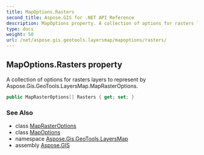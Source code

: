```yaml
---
title: MapOptions.Rasters
second_title: Aspose.GIS for .NET API Reference
description: MapOptions property. A collection of options for rasters layers to represent by Aspose.Gis.GeoTools.LayersMap.MapRasterOptions
type: docs
weight: 50
url: /net/aspose.gis.geotools.layersmap/mapoptions/rasters/
---
```

## MapOptions.Rasters property

A collection of options for rasters layers to represent by Aspose.Gis.GeoTools.LayersMap.MapRasterOptions.

```csharp
public MapRasterOptions[] Rasters { get; set; }
```

### See Also

* class [MapRasterOptions](../../maprasteroptions/)
* class [MapOptions](../)
* namespace [Aspose.Gis.GeoTools.LayersMap](../../mapoptions/)
* assembly [Aspose.GIS](../../../)


